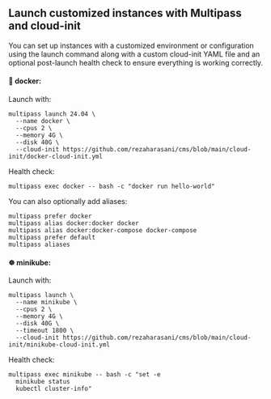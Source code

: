 ## Launch customized instances with Multipass and cloud-init

You can set up instances with a customized environment or configuration using the launch command along with a custom cloud-init YAML file and an optional post-launch health check to ensure everything is working correctly.


#### 🐳 docker:
Launch with:
```
multipass launch 24.04 \
  --name docker \
  --cpus 2 \
  --memory 4G \
  --disk 40G \
  --cloud-init https://github.com/rezaharasani/cms/blob/main/cloud-init/docker-cloud-init.yml 
```

Health check:
```
multipass exec docker -- bash -c "docker run hello-world"
```

You can also optionally add aliases:
```
multipass prefer docker
multipass alias docker:docker docker
multipass alias docker:docker-compose docker-compose
multipass prefer default
multipass aliases
```


#### ☸️ minikube:
Launch with:
```
multipass launch \
  --name minikube \
  --cpus 2 \
  --memory 4G \
  --disk 40G \
  --timeout 1800 \
  --cloud-init https://github.com/rezaharasani/cms/blob/main/cloud-init/minikube-cloud-init.yml
```

Health check:
```
multipass exec minikube -- bash -c "set -e
  minikube status
  kubectl cluster-info"
```
